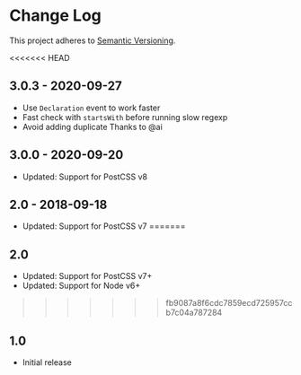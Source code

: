 # Change Log
This project adheres to [Semantic Versioning](http://semver.org/).

<<<<<<< HEAD
## 3.0.3 - 2020-09-27
- Use `Declaration` event to work faster
- Fast check with `startsWith` before running slow regexp
- Avoid adding duplicate
Thanks to @ai

## 3.0.0  - 2020-09-20
* Updated: Support for PostCSS v8

## 2.0 - 2018-09-18
* Updated: Support for PostCSS v7
=======
## 2.0
* Updated: Support for PostCSS v7+
* Updated: Support for Node v6+
>>>>>>> fb9087a8f6cdc7859ecd725957ccb7c04a787284

## 1.0
* Initial release
